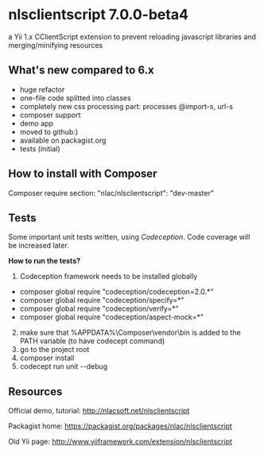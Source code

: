 nlsclientscript 7.0.0-beta4
===========================

a Yii 1.x CClientScript extension to prevent reloading javascript libraries and merging/minifying resources

What's new compared to 6.x
--------------------------
* huge refactor
* one-file code splitted into classes
* completely new css processing part: processes @import-s, url-s
* composer support
* demo app
* moved to github:)
* available on packagist.org
* tests (initial)

How to install with Composer
--------------------------
Composer require section: "nlac/nlsclientscript": "dev-master"

Tests
-----
Some important unit tests written, using *Codeception*. Code coverage will be increased later. 

**How to run the tests?**

1. Codeception framework needs to be installed globally
 * composer global require "codeception/codeception=2.0.*"
 * composer global require "codeception/specify=*"
 * composer global require "codeception/verify=*"
 * composer global require "codeception/aspect-mock=*"
2. make sure that %APPDATA%\Composer\vendor\bin is added to the PATH variable (to have codecept command)
3. go to the project root
4. composer install
5. codecept run unit --debug

Resources
---------

Official demo, tutorial: http://nlacsoft.net/nlsclientscript

Packagist home: https://packagist.org/packages/nlac/nlsclientscript

Old Yii page: http://www.yiiframework.com/extension/nlsclientscript